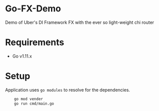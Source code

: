 # Go-FX-Demo

Demo of Uber's DI Framework FX with the ever so light-weight chi router

# Requirements

- Go v1.11.x

# Setup

Application uses `go modules` to resolve for the dependencies.

```bash
    go mod vender
    go run cmd/main.go
```